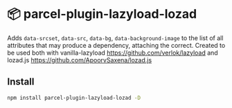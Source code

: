 # 📦 parcel-plugin-lazyload-lozad

Adds `data-srcset`, `data-src`, `data-bg`, `data-background-image` to the list of all attributes that may produce a dependency, attaching the correct. Created to be used both with vanilla-lazyload https://github.com/verlok/lazyload and lozad.js https://github.com/ApoorvSaxena/lozad.js

## Install

```bash
npm install parcel-plugin-lazyload-lozad -D
```    